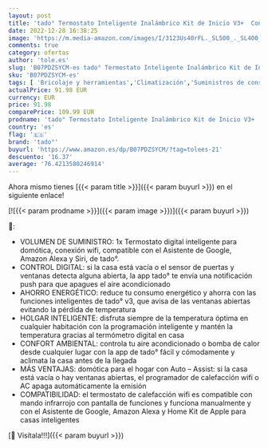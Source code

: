 ```yaml
---
layout: post
title: 'tado° Termostato Inteligente Inalámbrico Kit de Inicio V3+  Control de Calefacción Smart Home  Fácil Instalación  Diseñado en Alemania  Compatible con Amazon Alexa  Siri y Asistente de Google'
date: 2022-12-28 16:38:25
image: 'https://m.media-amazon.com/images/I/3123Us40rFL._SL500_._SL400_.jpg'
comments: true
category: ofertas
author: 'tole.es'
slug: 'B07PDZSYCM-es tado° Termostato Inteligente Inalámbrico Kit de Inicio V3+...'
sku: 'B07PDZSYCM-es'
tags: [ 'Bricolaje y herramientas','Climatización','Suministros de construcción','Termostatos','Termostatos y accesorios','alexa','tado°','🇪🇸', ]
actualPrice: 91.98 EUR
currency: EUR
price: 91.98
comparePrice: 109.99 EUR
prodname: 'tado° Termostato Inteligente Inalámbrico Kit de Inicio V3+  Control de Calefacción Smart Home  Fácil Instalación  Diseñado en Alemania  Compatible con Amazon Alexa  Siri y Asistente de Google'
country: 'es'
flag: '🇪🇸'
brand: 'tado°'
buyurl: 'https://www.amazon.es/dp/B07PDZSYCM/?tag=tolees-21'
descuento: '16.37'
average: '76.4213580246914'
---
```


Ahora mismo tienes [{{< param title >}}]({{< param buyurl >}}) en el siguiente enlace!

[![{{< param prodname >}}]({{< param image >}})]({{< param buyurl >}})

🔎:

- VOLUMEN DE SUMINISTRO: 1x Termostato digital inteligente para domótica, conexión wifi, compatible con el Asistente de Google, Amazon Alexa y Siri, de tado°.
- CONTROL DIGITAL: si la casa está vacía o el sensor de puertas y ventanas detecta alguna abierta, la app tado° te envía una notificación push para que apagues el aire acondicionado
- AHORRO ENERGÉTICO: reduce tu consumo energético y ahorra con las funciones inteligentes de tado° v3, que avisa de las ventanas abiertas evitando la pérdida de temperatura
- HOLGAR INTELIGENTE: disfruta siempre de la temperatura óptima en cualquier habitación con la programación inteligente y mantén la temperatura gracias al termómetro digital en casa
- CONFORT AMBIENTAL: controla tu aire acondicionado o bomba de calor desde cualquier lugar con la app de tado° fácil y cómodamente y aclimata la casa antes de la llegada
- MÁS VENTAJAS: domótica para el hogar con Auto – Assist: si la casa está vacía o hay ventanas abiertas, el programador de calefacción wifi o AC apaga automáticamente la emisión
- COMPATIBILIDAD: el termostato de calefacción wifi es compatible con mando infrarrojo con pantalla de funciones y funciona manualmente y con el Asistente de Google, Amazon Alexa y Home Kit de Apple para casas inteligentes

[🛒 Visítala!!!]({{< param buyurl >}})
